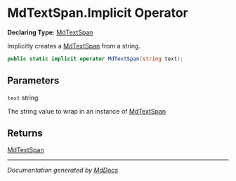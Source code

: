 # MdTextSpan.Implicit Operator

**Declaring Type:** [MdTextSpan](../index.md)

Implicitly creates a [MdTextSpan](../index.md) from a string.

```csharp
public static implicit operator MdTextSpan(string text);
```

## Parameters

`text`  string

The string value to wrap in an instance of [MdTextSpan](../index.md)

## Returns

[MdTextSpan](../index.md)

___

*Documentation generated by [MdDocs](https://github.com/ap0llo/mddocs)*
